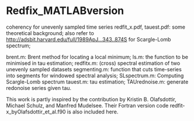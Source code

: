 # Redfix_MATLABversion
coherency for unevenly sampled time series
redfit_x.pdf, tauest.pdf: some theoretical background;
also refer to http://adsbit.harvard.edu/full/1989ApJ...343..874S
for Scargle-Lomb spectrum;

brent.m: Brent method for locating a local minimum;
ls.m: the function to be minimised in tau estimation;
redfitx.m: (cross) spectral estimation of two unevenly sampled datasets
segmenting.m: function that cuts time-series into segments for windowed
              spectral analysis;
SLspectrum.m: Computing Scargle-Lomb spectrum
tauest.m:  tau estimation;
TAUrednoise.m: generate redonoise series given tau.

This work is partly inspired by the contribution by Kristin B. Olafsdottir, Michael Schulz,
and Manfred Mudelsee. 
Their Fortran version code redfit-x_byOlafsdottir_et_al.f90 is also included here.
